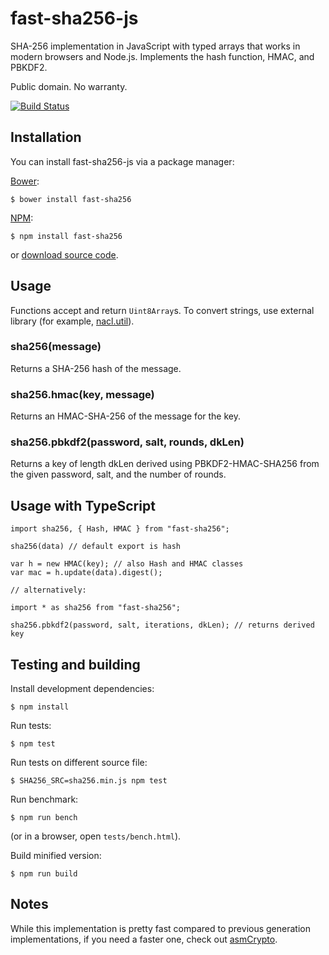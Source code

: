 fast-sha256-js
==============

SHA-256 implementation in JavaScript with typed arrays that works in modern
browsers and Node.js. Implements the hash function, HMAC, and PBKDF2.

Public domain. No warranty.

[![Build Status](https://travis-ci.org/dchest/fast-sha256-js.svg?branch=master)
](https://travis-ci.org/dchest/fast-sha256-js)


Installation
------------

You can install fast-sha256-js via a package manager:

[Bower](http://bower.io):

    $ bower install fast-sha256

[NPM](https://www.npmjs.org/):

    $ npm install fast-sha256

or [download source code](https://github.com/dchest/fast-sha256-js/releases).


Usage
-----

Functions accept and return `Uint8Array`s.
To convert strings, use external library (for example,
[nacl.util](https://github.com/dchest/tweetnacl-js/)).

### sha256(message)

Returns a SHA-256 hash of the message.


### sha256.hmac(key, message)

Returns an HMAC-SHA-256 of the message for the key.


### sha256.pbkdf2(password, salt, rounds, dkLen)

Returns a key of length dkLen derived using PBKDF2-HMAC-SHA256
from the given password, salt, and the number of rounds.


Usage with TypeScript
---------------------

```
import sha256, { Hash, HMAC } from "fast-sha256";

sha256(data) // default export is hash

var h = new HMAC(key); // also Hash and HMAC classes
var mac = h.update(data).digest();

// alternatively:

import * as sha256 from "fast-sha256";

sha256.pbkdf2(password, salt, iterations, dkLen); // returns derived key 
```


Testing and building
--------------------

Install development dependencies:

    $ npm install

Run tests:

    $ npm test

Run tests on different source file:

    $ SHA256_SRC=sha256.min.js npm test

Run benchmark:

    $ npm run bench

(or in a browser, open `tests/bench.html`).

Build minified version:

    $ npm run build



Notes
-----

While this implementation is pretty fast compared to previous generation
implementations, if you need a faster one, check out
[asmCrypto](https://github.com/vibornoff/asmcrypto.js).
